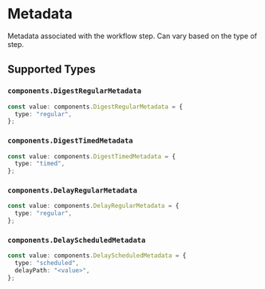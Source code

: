 # Metadata

Metadata associated with the workflow step. Can vary based on the type of step.


## Supported Types

### `components.DigestRegularMetadata`

```typescript
const value: components.DigestRegularMetadata = {
  type: "regular",
};
```

### `components.DigestTimedMetadata`

```typescript
const value: components.DigestTimedMetadata = {
  type: "timed",
};
```

### `components.DelayRegularMetadata`

```typescript
const value: components.DelayRegularMetadata = {
  type: "regular",
};
```

### `components.DelayScheduledMetadata`

```typescript
const value: components.DelayScheduledMetadata = {
  type: "scheduled",
  delayPath: "<value>",
};
```

